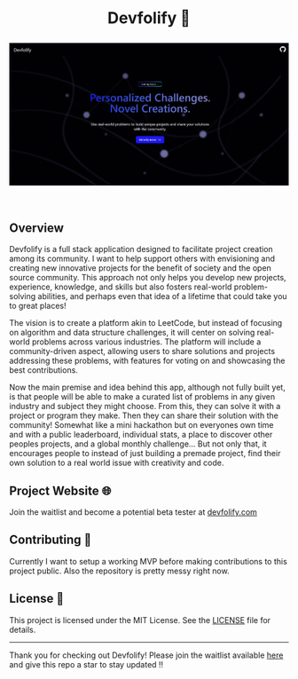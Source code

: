 # <p align="center">Devfolify 👀</p>

<p align="center"><img width="850" src="./DevfolifyThumbnail.png" /></p>
<br>

## Overview

Devfolify is a full stack application designed to facilitate project creation among its community. I want to help support others with envisioning and creating new innovative projects for the benefit of society and the open source community. This approach not only helps you develop new projects, experience, knowledge, and skills but also fosters real-world problem-solving abilities, and perhaps even that idea of a lifetime that could take you to great places!

The vision is to create a platform akin to LeetCode, but instead of focusing on algorithm and data structure challenges, it will center on solving real-world problems across various industries. The platform will include a community-driven aspect, allowing users to share solutions and projects addressing these problems, with features for voting on and showcasing the best contributions.

Now the main premise and idea behind this app, although not fully built yet, is that people will be able to make a curated list of problems in any given industry and subject they might choose. From this, they can solve it with a project or program they make. Then they can share their solution with the community! Somewhat like a mini hackathon but on everyones own time and with a public leaderboard, individual stats, a place to discover other peoples projects, and a global monthly challenge... But not only that, it encourages people to instead of just building a premade project, find their own solution to a real world issue with creativity and code. 


## Project Website 🌐

Join the waitlist and become a potential beta tester at [devfolify.com](https://devfolify.com)


## Contributing 🤝

Currently I want to setup a working MVP before making contributions to this project public. Also the repository is pretty messy right now.


## License 📜

This project is licensed under the MIT License. See the [LICENSE](LICENSE) file for details.


---

Thank you for checking out Devfolify! Please join the waitlist available [here](https://devfolify.com/#waitlist) and give this repo a star to stay updated ‼️
